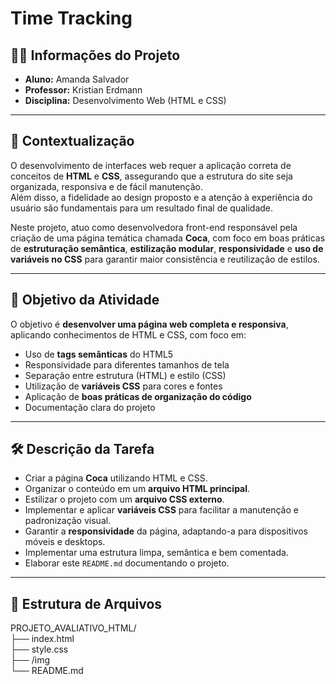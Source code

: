 # Time Tracking

## 👨‍💻 Informações do Projeto  
- **Aluno:** Amanda Salvador  
- **Professor:** Kristian Erdmann  
- **Disciplina:** Desenvolvimento Web (HTML e CSS)  

---

## 📌 Contextualização  
O desenvolvimento de interfaces web requer a aplicação correta de conceitos de **HTML** e **CSS**, assegurando que a estrutura do site seja organizada, responsiva e de fácil manutenção.  
Além disso, a fidelidade ao design proposto e a atenção à experiência do usuário são fundamentais para um resultado final de qualidade.  

Neste projeto, atuo como desenvolvedora front-end responsável pela criação de uma página temática chamada **Coca**, com foco em boas práticas de **estruturação semântica**, **estilização modular**, **responsividade** e **uso de variáveis no CSS** para garantir maior consistência e reutilização de estilos.  

---

## 🎯 Objetivo da Atividade  
O objetivo é **desenvolver uma página web completa e responsiva**, aplicando conhecimentos de HTML e CSS, com foco em:  

- Uso de **tags semânticas** do HTML5  
- Responsividade para diferentes tamanhos de tela  
- Separação entre estrutura (HTML) e estilo (CSS)  
- Utilização de **variáveis CSS** para cores e fontes 
- Aplicação de **boas práticas de organização do código**  
- Documentação clara do projeto  

---

## 🛠️ Descrição da Tarefa  
- Criar a página **Coca** utilizando HTML e CSS.  
- Organizar o conteúdo em um **arquivo HTML principal**.  
- Estilizar o projeto com um **arquivo CSS externo**.  
- Implementar e aplicar **variáveis CSS** para facilitar a manutenção e padronização visual.  
- Garantir a **responsividade** da página, adaptando-a para dispositivos móveis e desktops.  
- Implementar uma estrutura limpa, semântica e bem comentada.  
- Elaborar este `README.md` documentando o projeto.  

---

## 📂 Estrutura de Arquivos  

PROJETO_AVALIATIVO_HTML/ <br>
├── index.html<br>
├── style.css<br>
├── /img<br>
└── README.md
